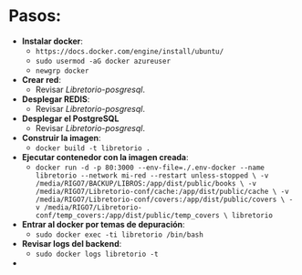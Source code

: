 
# Pasos:
- **Instalar docker**: 
  - `https://docs.docker.com/engine/install/ubuntu/`
  - `sudo usermod -aG docker azureuser`
  - `newgrp docker`
- **Crear red**: 
    - Revisar *Libretorio-posgresql*.
- **Desplegar REDIS**: 
    - Revisar *Libretorio-posgresql*.
- **Desplegar el PostgreSQL**
  - Revisar *Libretorio-posgresql*.
- **Construir la imagen**:
  - `docker build -t libretorio .` 
- **Ejecutar contenedor con la imagen creada**:
  - `docker run -d -p 80:3000 --env-file=./.env-docker --name libretorio --network mi-red --restart unless-stopped \
  -v /media/RIGO7/BACKUP/LIBROS:/app/dist/public/books \
  -v /media/RIGO7/Libretorio-conf/cache:/app/dist/public/cache \
  -v /media/RIGO7/Libretorio-conf/covers:/app/dist/public/covers \
  -v /media/RIGO7/Libretorio-conf/temp_covers:/app/dist/public/temp_covers \
  libretorio` 
- **Entrar al docker por temas de depuración**:
  - `sudo docker exec -ti libretorio /bin/bash`
- **Revisar logs del backend**:
  - `sudo docker logs libretorio -t`
- 
